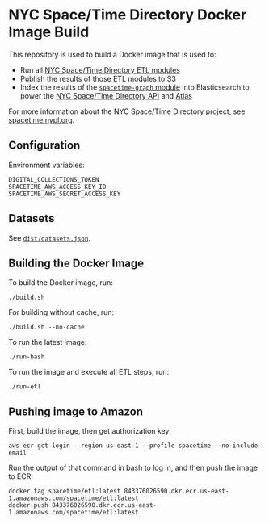# NYC Space/Time Directory Docker Image Build

This repository is used to build a Docker image that
is used to:

- Run all [NYC Space/Time Directory ETL modules](https://github.com/nypl-spacetime/spacetime-etl)
- Publish the results of those ETL modules to S3
- Index the results of the [`spacetime-graph` module](https://github.com/nypl-spacetime/etl-spacetime-graph) into Elasticsearch to power the [NYC Space/Time Directory API](https://github.com/nypl-spacetime/spacetime-api) and [Atlas](https://github.com/nypl-spacetime/atlas)

For more information about the NYC Space/Time Directory project, see [spacetime.nypl.org](http://spacetime.nypl.org).

## Configuration

Environment variables:

    DIGITAL_COLLECTIONS_TOKEN
    SPACETIME_AWS_ACCESS_KEY_ID
    SPACETIME_AWS_SECRET_ACCESS_KEY

## Datasets

See [`dist/datasets.json`](dist/datasets.json).

## Building the Docker Image

To build the Docker image, run:

    ./build.sh

For building without cache, run:

    ./build.sh --no-cache

To run the latest image:

    ./run-bash

To run the image and execute all ETL steps, run:

    ./run-etl

## Pushing image to Amazon

First, build the image, then get authorization key:

    aws ecr get-login --region us-east-1 --profile spacetime --no-include-email

Run the output of that command in bash to log in, and then push the image to ECR:

    docker tag spacetime/etl:latest 843376026590.dkr.ecr.us-east-1.amazonaws.com/spacetime/etl:latest
    docker push 843376026590.dkr.ecr.us-east-1.amazonaws.com/spacetime/etl:latest
